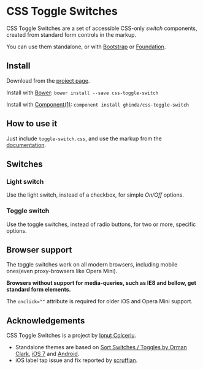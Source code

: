 # CSS Toggle Switches

CSS Toggle Switches are a set of accessible CSS-only *switch* components, created from standard form controls in the markup.

You can use them standalone, or with [Bootstrap](http://getbootstrap.com/) or [Foundation](http://foundation.zurb.com/).

## Install

Download from the [project page](http://ghinda.net/css-toggle-switch/).

Install with [Bower](http://bower.io/): `bower install --save css-toggle-switch`

Install with [Component(1)](http://component.io/): `component install ghinda/css-toggle-switch`


## How to use it

Just include `toggle-switch.css`, and use the markup from the [documentation](http://ghinda.net/css-toggle-switch/).


## Switches

### Light switch

Use the light switch, instead of a checkbox, for simple *On/Off* options.

### Toggle switch

Use the toggle switches, instead of radio buttons, for two or more, specific options.


## Browser support

The toggle switches work on all modern browsers, including mobile ones(even proxy-browsers like Opera Mini).

**Browsers without support for media-queries, such as IE8 and bellow, get standard form elements.**

The `onclick=""` attribute is required for older iOS and Opera Mini support.


## Acknowledgements

CSS Toggle Switches is a project by [Ionuț Colceriu](http://ghinda.net).

* Standalone themes are based on [Sort Switches / Toggles by Orman Clark](http://www.premiumpixels.com/freebies/sort-switches-toggles-psd/), [iOS 7](https://developer.apple.com/library/ios/documentation/UserExperience/Conceptual/UIKitUICatalog/UISwitch.html) and [Android](https://developer.android.com/design/building-blocks/switches.html).
* iOS label tap issue and fix reported by [scruffian](https://github.com/scruffian).

